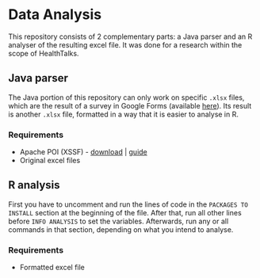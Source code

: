 # Data Analysis
This repository consists of 2 complementary parts: a Java parser and an R analyser of the resulting excel file. It was done for a research within the scope of HealthTalks.

## Java parser
The Java portion of this repository can only work on specific `.xlsx` files, which are the result of a survey in Google Forms (available [here](https://goo.gl/forms/6mI6VKjHS0k6Lg1G2 "HealthTalks Questionnaire")). Its result is another `.xlsx` file, formatted in a way that it is easier to analyse in R.

### Requirements
* Apache POI (XSSF) - [download](https://poi.apache.org/download.html) | [guide](http://poi.apache.org/spreadsheet/quick-guide.html)
* Original excel files

## R analysis
First you have to uncomment and run the lines of code in the `PACKAGES TO INSTALL` section at the beginning of the file. After that, run all other lines before `INFO ANALYSIS` to set the variables. Afterwards, run any or all commands in that section, depending on what you intend to analyse.

### Requirements
* Formatted excel file
